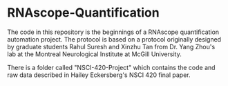 # RNAscope-Quantification

The code in this repository is the beginnings of a RNAscope quantification automation project. The protocol is based on a protocol originally designed by graduate students Rahul Suresh and Xinzhu Tan from Dr. Yang Zhou's lab at the Montreal Neurological Institute at McGill University. 

There is a folder called "NSCI-420-Project" which contains the code and raw data described in Hailey Eckersberg's NSCI 420 final paper. 
